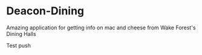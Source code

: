 # Deacon-Dining
Amazing application for getting info on mac and cheese from Wake Forest's Dining Halls


Test push